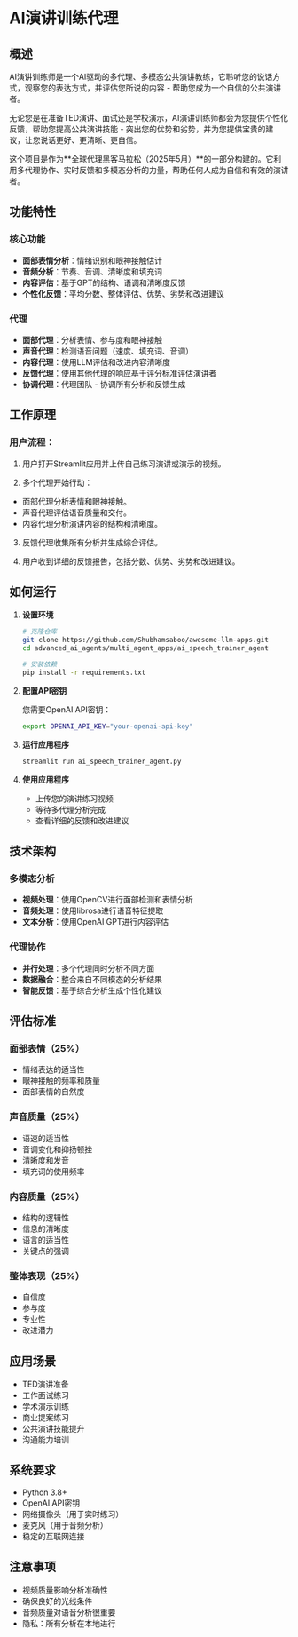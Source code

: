 # AI演讲训练代理

## 概述
AI演讲训练师是一个AI驱动的多代理、多模态公共演讲教练，它聆听您的说话方式，观察您的表达方式，并评估您所说的内容 - 帮助您成为一个自信的公共演讲者。

无论您是在准备TED演讲、面试还是学校演示，AI演讲训练师都会为您提供个性化反馈，帮助您提高公共演讲技能 - 突出您的优势和劣势，并为您提供宝贵的建议，让您说话更好、更清晰、更自信。

这个项目是作为**全球代理黑客马拉松（2025年5月）**的一部分构建的。它利用多代理协作、实时反馈和多模态分析的力量，帮助任何人成为自信和有效的演讲者。

## 功能特性
### 核心功能
- **面部表情分析**：情绪识别和眼神接触估计
- **音频分析**：节奏、音调、清晰度和填充词
- **内容评估**：基于GPT的结构、语调和清晰度反馈
- **个性化反馈**：平均分数、整体评估、优势、劣势和改进建议

### 代理
- **面部代理**：分析表情、参与度和眼神接触
- **声音代理**：检测语音问题（速度、填充词、音调）
- **内容代理**：使用LLM评估和改进内容清晰度
- **反馈代理**：使用其他代理的响应基于评分标准评估演讲者
- **协调代理**：代理团队 - 协调所有分析和反馈生成

## 工作原理
### **用户流程**：
1. 用户打开Streamlit应用并上传自己练习演讲或演示的视频。

2. 多个代理开始行动：

- 面部代理分析表情和眼神接触。
- 声音代理评估语音质量和交付。
- 内容代理分析演讲内容的结构和清晰度。

3. 反馈代理收集所有分析并生成综合评估。

4. 用户收到详细的反馈报告，包括分数、优势、劣势和改进建议。

## 如何运行

1. **设置环境**
   ```bash
   # 克隆仓库
   git clone https://github.com/Shubhamsaboo/awesome-llm-apps.git
   cd advanced_ai_agents/multi_agent_apps/ai_speech_trainer_agent
   
   # 安装依赖
   pip install -r requirements.txt
   ```

2. **配置API密钥**
   
   您需要OpenAI API密钥：
   ```bash
   export OPENAI_API_KEY="your-openai-api-key"
   ```

3. **运行应用程序**
   ```bash
   streamlit run ai_speech_trainer_agent.py
   ```

4. **使用应用程序**
   - 上传您的演讲练习视频
   - 等待多代理分析完成
   - 查看详细的反馈和改进建议

## 技术架构

### 多模态分析
- **视频处理**：使用OpenCV进行面部检测和表情分析
- **音频处理**：使用librosa进行语音特征提取
- **文本分析**：使用OpenAI GPT进行内容评估

### 代理协作
- **并行处理**：多个代理同时分析不同方面
- **数据融合**：整合来自不同模态的分析结果
- **智能反馈**：基于综合分析生成个性化建议

## 评估标准

### 面部表情（25%）
- 情绪表达的适当性
- 眼神接触的频率和质量
- 面部表情的自然度

### 声音质量（25%）
- 语速的适当性
- 音调变化和抑扬顿挫
- 清晰度和发音
- 填充词的使用频率

### 内容质量（25%）
- 结构的逻辑性
- 信息的清晰度
- 语言的适当性
- 关键点的强调

### 整体表现（25%）
- 自信度
- 参与度
- 专业性
- 改进潜力

## 应用场景

- TED演讲准备
- 工作面试练习
- 学术演示训练
- 商业提案练习
- 公共演讲技能提升
- 沟通能力培训

## 系统要求

- Python 3.8+
- OpenAI API密钥
- 网络摄像头（用于实时练习）
- 麦克风（用于音频分析）
- 稳定的互联网连接

## 注意事项

- 视频质量影响分析准确性
- 确保良好的光线条件
- 音频质量对语音分析很重要
- 隐私：所有分析在本地进行
